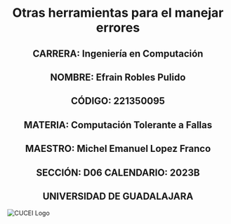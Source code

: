 <h1 align="center">Otras herramientas para el manejar errores</h1> 
<h2 align="center"> CARRERA: Ingeniería en Computación</h2> 
<h2 align="center">NOMBRE: Efrain Robles Pulido</h2>
<h2 align="center"> CÓDIGO: 221350095</h2>
<h2 align="center"> MATERIA: Computación Tolerante a Fallas</h2>
<h2 align="center"> MAESTRO: Michel Emanuel Lopez Franco</h2>
<h2 align="center"> SECCIÓN: D06 		CALENDARIO: 2023B</h2>
<h2 align="center"> UNIVERSIDAD DE GUADALAJARA</h2>

![CUCEI Logo](https://static.wixstatic.com/media/689543_e867e5de31ce49e7a2c28f84eb1bacf8~mv2.png/v1/fill/w_560,h_150,al_c,q_85,usm_0.66_1.00_0.01,enc_auto/logoudggris.png)
